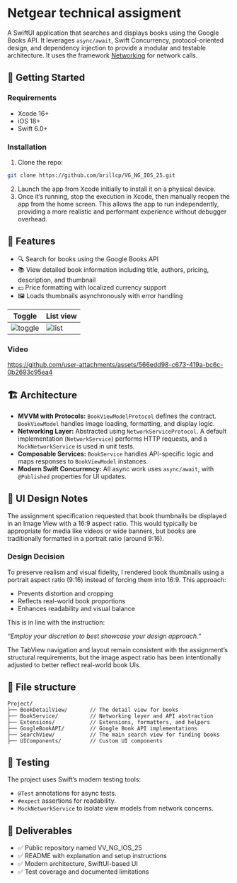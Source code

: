 # Netgear technical assigment

A SwiftUI application that searches and displays books using the Google Books API. It leverages `async/await`, Swift Concurrency, protocol-oriented design, and dependency injection to provide a modular and testable architecture. It uses the framework [Networking](https://github.com/brillcp/networking) for network calls.


## 🚀 Getting Started

### Requirements

- Xcode 16+
- iOS 18+
- Swift 6.0+

### Installation

1. Clone the repo:
```bash
git clone https://github.com/brillcp/VG_NG_IOS_25.git
```
2. Launch the app from Xcode initially to install it on a physical device.
3. Once it’s running, stop the execution in Xcode, then manually reopen the app from the home screen.
This allows the app to run independently, providing a more realistic and performant experience without debugger overhead.

## 🧩 Features

- 🔍 Search for books using the Google Books API
- 📚 View detailed book information including title, authors, pricing, description, and thumbnail
- 💵 Price formatting with localized currency support
- 🖼️ Loads thumbnails asynchronously with error handling


| Toggle | List view |
|-|-|
| ![toggle](https://github.com/user-attachments/assets/5dbb7432-d583-4390-ba8c-a3a2dd46854c) | ![list](https://github.com/user-attachments/assets/783a5beb-58b8-4768-8f35-f33fc40dadb6) |


### Video
https://github.com/user-attachments/assets/566edd98-c673-419a-bc6c-0b2693c95ea4


## 🏗 Architecture

- **MVVM with Protocols:** `BookViewModelProtocol` defines the contract. `BookViewModel` handles image loading, formatting, and display logic.
- **Networking Layer:** Abstracted using `NetworkServiceProtocol`. A default implementation (`NetworkService`) performs HTTP requests, and a `MockNetworkService` is used in unit tests.
- **Composable Services:** `BookService` handles API-specific logic and maps responses to `BookViewModel` instances.
- **Modern Swift Concurrency:** All async work uses `async/await`, with `@Published` properties for UI updates.


## 🎨 UI Design Notes

The assignment specification requested that book thumbnails be displayed in an Image View with a 16:9 aspect ratio. This would typically be appropriate for media like videos or wide banners, but books are traditionally formatted in a portrait ratio (around 9:16).

### Design Decision

To preserve realism and visual fidelity, I rendered book thumbnails using a portrait aspect ratio (9:16) instead of forcing them into 16:9. This approach:
- Prevents distortion and cropping
- Reflects real-world book proportions
- Enhances readability and visual balance

This is in line with the instruction:

*“Employ your discretion to best showcase your design approach.”*


The TabView navigation and layout remain consistent with the assignment’s structural requirements, but the image aspect ratio has been intentionally adjusted to better reflect real-world book UIs.


## 📁 File structure
```
Project/
├── BookDetailView/       // The detail view for books
├── BookService/          // Networking leyer and API abstraction
├── Extensions/           // Extensions, formatters, and helpers
├── GoogleBookAPI/        // Google Book API implementations
├── SearchView/           // The main search view for finding books
├── UIComponents/         // Custom UI components
```

## 🧪 Testing

The project uses Swift’s modern testing tools:
-	`@Test` annotations for async tests.
-	`#expect` assertions for readability.
-	`MockNetworkService` to isolate view models from network concerns.


## 📌 Deliverables
- ✅ Public repository named VV_NG_IOS_25
- ✅ README with explanation and setup instructions
- ✅ Modern architecture, SwiftUI-based UI
- ✅ Test coverage and documented limitations
